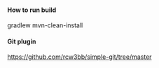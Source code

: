 #### How to run build

gradlew mvn-clean-install

#### Git plugin

https://github.com/rcw3bb/simple-git/tree/master